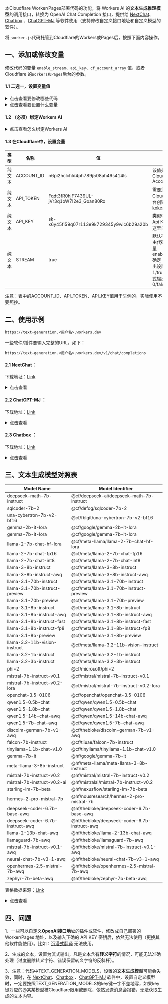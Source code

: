 本Cloudflare Worker/Pages部署代码的功能，将 Workers AI 的**文本生成推理模型**的调用接口，转换为 OpenAI Chat Completion 接口，提供给 [NextChat](https://app.nextchat.dev/)、[Chatbox](https://web.chatboxai.app/) 、[ChatGPT-MJ](https://vercel.ddaiai.com/) 等软件使用（支持修改自定义接口地址和自定义模型的软件）。

将`_worker.js`代码托管到Cloudflare的Workers或Pages后，按照下面内容操作。

## 一、添加或修改变量

修改代码的变量 `enable_stream`、`api_key`、`cf_account_array` 值，或者 Cloudflare 的`Workers和Pages`后台的参数。
#### 1.1 二选一，设置变量值
<details>
	<summary>点击查看要修改哪些代码</summary>
	<img src="images\代码中修改.png" />
</details>

<details>
	<summary>点击查看要设置什么变量</summary>
	<img src="images\变量和机密.png" />
</details>

#### 1.2 （必须）绑定Workers AI

<details>
	<summary>点击查看怎么绑定Workers AI</summary>
	<img src="images\绑定Workers AI资源.gif" />
</details>

#### 1.3 在Cloudflare中，设置变量

| 类型   | 名称       | 值                                        | 备注                                                         |
| ------ | ---------- | ----------------------------------------- | ------------------------------------------------------------ |
| 纯文本 | ACCOUNT_ID | n6pi2hclchld4ph789j508ah49s414ls          | 该值是您的Cloudflare Account ID                              |
| 纯文本 | API_TOKEN  | Fqdt3fR0hjF7439UL-jVr3q1oW7I2e3_Goan80Rx  | 需要您在Cloudflare后台创建 [api-kokens](https://dash.cloudflare.com/profile/api-tokens) |
| 纯文本 | API_KEY    | sk-x6y45fl59q07r113e9k729345y9wic6b29a20b | 类似OpenAI Api Key，不过这里自己取名                         |
| 纯文本 | STREAM     | true                                      | 默认不设置，由代码中的变量enable_stream确定；流式输出设置为1/true，非流式输出设置为0/false |

注意：表中的ACCOUNT_ID、API_TOKEN、API_KEY值用于举例的，实际使用不要照抄。

## 二、使用示例

```
https://text-generation.<用户名>.workers.dev
```

一些软件/插件要输入完整的URL，如下：

```
https://text-generation.<用户名>.workers.dev/v1/chat/completions
```

#### 2.1 [NextChat](https://app.nextchat.dev/)：

下载地址：[Link](https://github.com/ChatGPTNextWeb/ChatGPT-Next-Web/releases)

<details>
	<summary>点击查看</summary>
	<img src="images\NextChat中，修改接口地址.png" style="zoom: 50%;" />
</details>

#### 2.2 [ChatGPT-MJ](https://vercel.ddaiai.com/) ：

下载地址：[Link](https://github.com/Dooy/chatgpt-web-midjourney-proxy/releases)

<details>
	<summary>点击查看</summary>
	<img src="images\ChatGPT MJ中，修改接口地址.gif" style="zoom:50%;" />
</details>

#### 2.3 [Chatbox](https://web.chatboxai.app/) ：

下载地址：[Link](https://github.com/Bin-Huang/chatbox/releases)

<details>
	<summary>点击查看</summary>
	<img src="images\ChatBox中，修改接口地址.gif" style="zoom:50%;" />
</details>

## 三、文本生成模型对照表

| Model Name                               | Model Identifier                            |
|------------------------------------------|--------------------------------------------|
| deepseek-math-7b-instruct                | @cf/deepseek-ai/deepseek-math-7b-instruct |
| sqlcoder-7b-2                            | @cf/defog/sqlcoder-7b-2                    |
| una-cybertron-7b-v2-bf16                 | @cf/fblgit/una-cybertron-7b-v2-bf16       |
| gemma-2b-it-lora                        | @cf/google/gemma-2b-it-lora                |
| gemma-7b-it-lora                        | @cf/google/gemma-7b-it-lora                |
| llama-2-7b-chat-hf-lora                 | @cf/meta-llama/llama-2-7b-chat-hf-lora    |
| llama-2-7b-chat-fp16                     | @cf/meta/llama-2-7b-chat-fp16              |
| llama-2-7b-chat-int8                     | @cf/meta/llama-2-7b-chat-int8              |
| llama-3-8b-instruct                      | @cf/meta/llama-3-8b-instruct               |
| llama-3-8b-instruct-awq                  | @cf/meta/llama-3-8b-instruct-awq           |
| llama-3.1-70b-instruct                   | @cf/meta/llama-3.1-70b-instruct            |
| llama-3.1-70b-instruct-preview           | @cf/meta/llama-3.1-70b-instruct-preview    |
| llama-3.1-70b-preview                    | @cf/meta/llama-3.1-70b-preview             |
| llama-3.1-8b-instruct                    | @cf/meta/llama-3.1-8b-instruct             |
| llama-3.1-8b-instruct-awq                | @cf/meta/llama-3.1-8b-instruct-awq         |
| llama-3.1-8b-instruct-fast               | @cf/meta/llama-3.1-8b-instruct-fast        |
| llama-3.1-8b-instruct-fp8                | @cf/meta/llama-3.1-8b-instruct-fp8         |
| llama-3.1-8b-preview                     | @cf/meta/llama-3.1-8b-preview              |
| llama-3.2-11b-vision-instruct            | @cf/meta/llama-3.2-11b-vision-instruct     |
| llama-3.2-1b-instruct                    | @cf/meta/llama-3.2-1b-instruct             |
| llama-3.2-3b-instruct                    | @cf/meta/llama-3.2-3b-instruct             |
| phi-2                                    | @cf/microsoft/phi-2                         |
| mistral-7b-instruct-v0.1                 | @cf/mistral/mistral-7b-instruct-v0.1      |
| mistral-7b-instruct-v0.2-lora            | @cf/mistral/mistral-7b-instruct-v0.2-lora |
| openchat-3.5-0106                        | @cf/openchat/openchat-3.5-0106             |
| qwen1.5-0.5b-chat                        | @cf/qwen/qwen1.5-0.5b-chat                 |
| qwen1.5-1.8b-chat                        | @cf/qwen/qwen1.5-1.8b-chat                 |
| qwen1.5-14b-chat-awq                     | @cf/qwen/qwen1.5-14b-chat-awq              |
| qwen1.5-7b-chat-awq                      | @cf/qwen/qwen1.5-7b-chat-awq               |
| discolm-german-7b-v1-awq                 | @cf/thebloke/discolm-german-7b-v1-awq      |
| falcon-7b-instruct                       | @cf/tiiuae/falcon-7b-instruct              |
| tinyllama-1.1b-chat-v1.0                 | @cf/tinyllama/tinyllama-1.1b-chat-v1.0    |
| gemma-7b-it                              | @hf/google/gemma-7b-it                     |
| meta-llama-3-8b-instruct                 | @hf/meta-llama/meta-llama-3-8b-instruct    |
| mistral-7b-instruct-v0.2                 | @hf/mistral/mistral-7b-instruct-v0.2      |
| mistral-7b-instruct-v0.2-ai              | @hf/mistralai/mistral-7b-instruct-v0.2    |
| starling-lm-7b-beta                      | @hf/nexusflow/starling-lm-7b-beta          |
| hermes-2-pro-mistral-7b                  | @hf/nousresearch/hermes-2-pro-mistral-7b   |
| deepseek-coder-6.7b-base-awq             | @hf/thebloke/deepseek-coder-6.7b-base-awq  |
| deepseek-coder-6.7b-instruct-awq         | @hf/thebloke/deepseek-coder-6.7b-instruct-awq |
| llama-2-13b-chat-awq                     | @hf/thebloke/llama-2-13b-chat-awq          |
| llamaguard-7b-awq                        | @hf/thebloke/llamaguard-7b-awq             |
| mistral-7b-instruct-v0.1-awq             | @hf/thebloke/mistral-7b-instruct-v0.1-awq  |
| neural-chat-7b-v3-1-awq                  | @hf/thebloke/neural-chat-7b-v3-1-awq       |
| openhermes-2.5-mistral-7b-awq            | @hf/thebloke/openhermes-2.5-mistral-7b-awq |
| zephyr-7b-beta-awq                       | @hf/thebloke/zephyr-7b-beta-awq             |

表格数据来源：[Link](https://developers.cloudflare.com/api/)

<details>
	<summary>点击查看</summary>
	<img src="images\TextGenerationModels.gif" style="zoom:50%;" />
</details>

## 四、问题

1、一些可以自定义**OpenAI接口地址**的插件或软件，修改成自己部署的 Worker/Pages 地址，以及输入正确的 API KEY 密钥后，依然无法使用（更换其他软件能使用）。比如：[沉浸式翻译](https://immersivetranslate.com/) 无法使用。

2、生成的文本，设置为流式输出，凡是文本含有**转义字符**的情况，可能无法准确处理（过度删除转义字符、错误保留转义字符的反斜杆）。

3、注意：代码中TEXT_GENERATION_MODELS，设置的**文本生成模型**可能会失效，同时，在 [NextChat](https://app.nextchat.dev/)、[Chatbox](https://web.chatboxai.app/) 、[ChatGPT-MJ](https://vercel.ddaiai.com/) 软件中，设置自定义模型时，一定要按照TEXT_GENERATION_MODELS的key键一字不差地写，如果key键对应的@某某模型被Cloudflare限用或删除，依然发送消息会报错，无法获取生成的文本内容。

